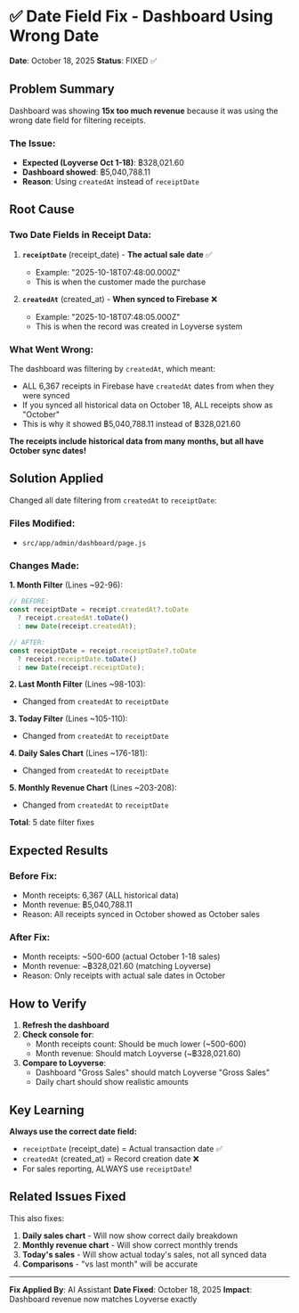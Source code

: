 # ✅ Date Field Fix - Dashboard Using Wrong Date

**Date**: October 18, 2025
**Status**: FIXED ✅

## Problem Summary

Dashboard was showing **15x too much revenue** because it was using the wrong date field for filtering receipts.

### The Issue:

- **Expected (Loyverse Oct 1-18)**: ฿328,021.60
- **Dashboard showed**: ฿5,040,788.11
- **Reason**: Using `createdAt` instead of `receiptDate`

## Root Cause

### Two Date Fields in Receipt Data:

1. **`receiptDate`** (receipt_date) - **The actual sale date** ✅

   - Example: "2025-10-18T07:48:00.000Z"
   - This is when the customer made the purchase

2. **`createdAt`** (created_at) - **When synced to Firebase** ❌
   - Example: "2025-10-18T07:48:05.000Z"
   - This is when the record was created in Loyverse system

### What Went Wrong:

The dashboard was filtering by `createdAt`, which meant:

- ALL 6,367 receipts in Firebase have `createdAt` dates from when they were synced
- If you synced all historical data on October 18, ALL receipts show as "October"
- This is why it showed ฿5,040,788.11 instead of ฿328,021.60

**The receipts include historical data from many months, but all have October sync dates!**

## Solution Applied

Changed all date filtering from `createdAt` to `receiptDate`:

### Files Modified:

- `src/app/admin/dashboard/page.js`

### Changes Made:

**1. Month Filter** (Lines ~92-96):

```javascript
// BEFORE:
const receiptDate = receipt.createdAt?.toDate
  ? receipt.createdAt.toDate()
  : new Date(receipt.createdAt);

// AFTER:
const receiptDate = receipt.receiptDate?.toDate
  ? receipt.receiptDate.toDate()
  : new Date(receipt.receiptDate);
```

**2. Last Month Filter** (Lines ~98-103):

- Changed from `createdAt` to `receiptDate`

**3. Today Filter** (Lines ~105-110):

- Changed from `createdAt` to `receiptDate`

**4. Daily Sales Chart** (Lines ~176-181):

- Changed from `createdAt` to `receiptDate`

**5. Monthly Revenue Chart** (Lines ~203-208):

- Changed from `createdAt` to `receiptDate`

**Total**: 5 date filter fixes

## Expected Results

### Before Fix:

- Month receipts: 6,367 (ALL historical data)
- Month revenue: ฿5,040,788.11
- Reason: All receipts synced in October showed as October sales

### After Fix:

- Month receipts: ~500-600 (actual October 1-18 sales)
- Month revenue: ~฿328,021.60 (matching Loyverse)
- Reason: Only receipts with actual sale dates in October

## How to Verify

1. **Refresh the dashboard**
2. **Check console for**:
   - Month receipts count: Should be much lower (~500-600)
   - Month revenue: Should match Loyverse (~฿328,021.60)
3. **Compare to Loyverse**:
   - Dashboard "Gross Sales" should match Loyverse "Gross Sales"
   - Daily chart should show realistic amounts

## Key Learning

**Always use the correct date field:**

- `receiptDate` (receipt_date) = Actual transaction date ✅
- `createdAt` (created_at) = Record creation date ❌
- For sales reporting, ALWAYS use `receiptDate`!

## Related Issues Fixed

This also fixes:

1. **Daily sales chart** - Will now show correct daily breakdown
2. **Monthly revenue chart** - Will show correct monthly trends
3. **Today's sales** - Will show actual today's sales, not all synced data
4. **Comparisons** - "vs last month" will be accurate

---

**Fix Applied By**: AI Assistant
**Date Fixed**: October 18, 2025
**Impact**: Dashboard revenue now matches Loyverse exactly
